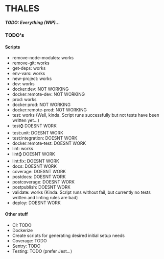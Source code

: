 # THALES
##### TODO: Everything (WIP)...

### TODO's
#### Scripts
  - remove-node-modules: works
  - remove-git: works
  - get-deps: works
  - env-vars: works
  - new-project: works
  - dev: works
  - docker:dev: NOT WORKING
  - docker:remote-dev: NOT WORKING
  - prod: works
  - docker:prod: NOT WORKING
  - docker:remote-prod: NOT WORKING
  - test: works (Well, kinda. Script runs successfully but not tests have been written yet...)
  - test:watch: DOESNT WORK
  - test:unit: DOESNT WORK
  - test:integration: DOESNT WORK
  - docker:remote-test: DOESNT WORK
  - lint: works
  - lint:watch: DOESNT WORK
  - lint:fix: DOESNT WORK
  - docs: DOESNT WORK
  - coverage: DOESNT WORK
  - postdocs: DOESNT WORK
  - postcoverage: DOESNT WORK
  - postpublish: DOESNT WORK
  - validate: works (Kinda. Script runs without fail, but currently no tests written and linting rules are bad)
  - deploy: DOESNT WORK

#### Other stuff
  - CI: TODO
  - Dockerize
  - Create scripts for generating desired initial setup needs
  - Coverage: TODO
  - Sentry: TODO
  - Testing: TODO (prefer Jest...)
